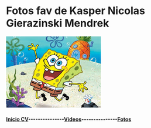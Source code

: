 <h1>Fotos fav de Kasper Nicolas Gierazinski Mendrek</h1>

![](./fotos/bobesparrago.jpg)















#### [Inicio CV](README.md)---------------[Videos](videos.md)---------------[Fotos](fotos/fotos.md)
